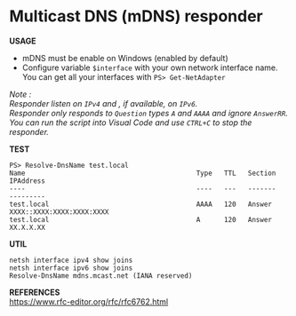 # Multicast DNS (mDNS) responder

**USAGE**  
- mDNS must be enable on Windows (enabled by default)  
- Configure variable `$interface` with your own network interface name.  
  You can get all your interfaces with `PS> Get-NetAdapter` 

*Note :  
Responder listen on `IPv4` and , if available, on `IPv6`.  
Responder only responds to `Question` types `A` and `AAAA` and ignore `AnswerRR`.  
You can run the script into Visual Code and use `CTRL+C` to stop the responder.*  

**TEST**  
```
PS> Resolve-DnsName test.local  
Name                                           Type   TTL   Section    IPAddress
----                                           ----   ---   -------    ---------
test.local                                     AAAA   120   Answer     XXXX::XXXX:XXXX:XXXX:XXXX
test.local                                     A      120   Answer     XX.X.X.XX
```


**UTIL**  
```
netsh interface ipv4 show joins
netsh interface ipv6 show joins
Resolve-DnsName mdns.mcast.net (IANA reserved) 
```

**REFERENCES**  
https://www.rfc-editor.org/rfc/rfc6762.html
